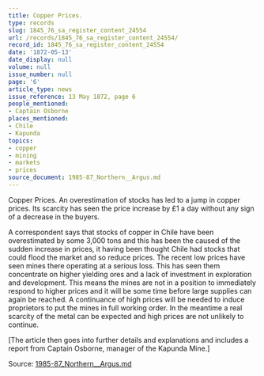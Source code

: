 ```yaml
---
title: Copper Prices.
type: records
slug: 1845_76_sa_register_content_24554
url: /records/1845_76_sa_register_content_24554/
record_id: 1845_76_sa_register_content_24554
date: '1872-05-13'
date_display: null
volume: null
issue_number: null
page: '6'
article_type: news
issue_reference: 13 May 1872, page 6
people_mentioned:
- Captain Osborne
places_mentioned:
- Chile
- Kapunda
topics:
- copper
- mining
- markets
- prices
source_document: 1985-87_Northern__Argus.md
---
```


Copper Prices.  An overestimation of stocks has led to a jump in copper prices.  Its scarcity has seen the price increase by £1 a day without any sign of a decrease in the buyers.

A correspondent says that stocks of copper in Chile have been overestimated by some 3,000 tons and this has been the caused of the sudden increase in prices, it having been thought Chile had stocks that could flood the market and so reduce prices.  The recent low prices have seen mines there operating at a serious loss.  This has seen them concentrate on higher yielding ores and a lack of investment in exploration and development.  This means the mines are not in a position to immediately respond to higher prices and it will be some time before large supplies can again be reached.  A continuance of high prices will be needed to induce proprietors to put the mines in full working order.  In the meantime a real scarcity of the metal can be expected and high prices are not unlikely to continue.

[The article then goes into further details and explanations and includes a report from Captain Osborne, manager of the Kapunda Mine.]

Source: [1985-87_Northern__Argus.md](/downloads/markdown/1985-87_Northern__Argus.md)
